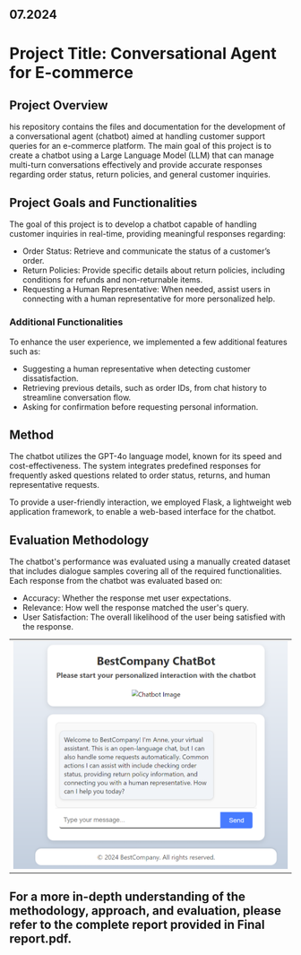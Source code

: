 ## 07.2024

# Project Title: Conversational Agent for E-commerce

## Project Overview
his repository contains the files and documentation for the development of a conversational agent (chatbot) aimed at handling customer support queries for an e-commerce platform. The main goal of this project is to create a chatbot using a Large Language Model (LLM) that can manage multi-turn conversations effectively and provide accurate responses regarding order status, return policies, and general customer inquiries. 

## Project Goals and Functionalities
The goal of this project is to develop a chatbot capable of handling customer inquiries in real-time, providing meaningful responses regarding:
- Order Status: Retrieve and communicate the status of a customer’s order.
- Return Policies: Provide specific details about return policies, including conditions for refunds and non-returnable items.
- Requesting a Human Representative: When needed, assist users in connecting with a human representative for more personalized help.

### Additional Functionalities
To enhance the user experience, we implemented a few additional features such as:

- Suggesting a human representative when detecting customer dissatisfaction.
- Retrieving previous details, such as order IDs, from chat history to streamline conversation flow.
- Asking for confirmation before requesting personal information.

## Method
The chatbot utilizes the GPT-4o language model, known for its speed and cost-effectiveness. The system integrates predefined responses for frequently asked questions related to order status, returns, and human representative requests.

To provide a user-friendly interaction, we employed Flask, a lightweight web application framework, to enable a web-based interface for the chatbot.

## Evaluation Methodology
The chatbot's performance was evaluated using a manually created dataset that includes dialogue samples covering all of the required functionalities. Each response from the chatbot was evaluated based on:
- Accuracy: Whether the response met user expectations.
- Relevance: How well the response matched the user's query.
- User Satisfaction: The overall likelihood of the user being satisfied with the response.

<table>
  <tr>
    <td>
      <img src="Screenshot.png" width="650"/>
    </td>
  </tr>
</table> 

## For a more in-depth understanding of the methodology, approach, and evaluation, please refer to the complete report provided in Final report.pdf.
